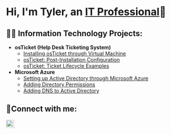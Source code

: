 <h1>Hi, I'm Tyler, an <a href="https://www.linkedin.com/in/tyler-allen-43b682201/">IT Professional</a>👋</h1>

<h2>👨‍💻 Information Technology Projects:</h2>

- <b>osTicket (Help Desk Ticketing System)</b>
  - [Installing osTicket through Virtual Machine](https://github.com/TylerAllen2001/install-osticket)
  - [osTicket: Post-Installation Configuration](https://github.com/TylerAllen2001/osticket-post-installation)
  - [osTicket: Ticket Lifecycle Examples](https://github.com/TylerAllen2001/ticket-lifecycle)
- <b>Microsoft Azure</b>
  - [Setting up Active Directory through Microsoft Azure](https://github.com/TylerAllen2001/active-directory-setup)
  - [Adding Directory Permissions](https://github.com/TylerAllen2001/active-directory-permissions)
  - [Adding DNS to Active Directory](https://github.com/TylerAllen2001/active-directory-dns)

<h2>🤳Connect with me:</h2>


[<img align="left" alt="Josh | LinkedIn" width="22px" src="https://cdn.jsdelivr.net/npm/simple-icons@v3/icons/linkedin.svg" />][linkedin]


[linkedin]: https://www.linkedin.com/in/tyler-allen-43b682201/

